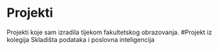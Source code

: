 # Projekti
Projekti koje sam izradila tijekom fakultetskog obrazovanja.
#Projekt iz kolegija Skladišta podataka i poslovna inteligencija
